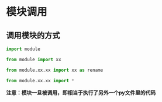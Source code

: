 # 模块调用

## 调用模块的方式

```python
import module

from module import xx

from module.xx.xx import xx as rename  

from module.xx.xx import *
```

**注意：模块一旦被调用，即相当于执行了另外一个py文件里的代码**
